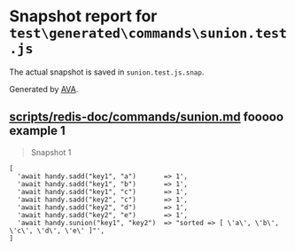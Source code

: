 # Snapshot report for `test\generated\commands\sunion.test.js`

The actual snapshot is saved in `sunion.test.js.snap`.

Generated by [AVA](https://ava.li).

## [scripts/redis-doc/commands/sunion.md](../../../../scripts/redis-doc/commands/sunion.md) fooooo example 1

> Snapshot 1

    [
      'await handy.sadd("key1", "a")       => 1',
      'await handy.sadd("key1", "b")       => 1',
      'await handy.sadd("key1", "c")       => 1',
      'await handy.sadd("key2", "c")       => 1',
      'await handy.sadd("key2", "d")       => 1',
      'await handy.sadd("key2", "e")       => 1',
      'await handy.sunion("key1", "key2")  => "sorted => [ \'a\', \'b\', \'c\', \'d\', \'e\' ]"',
    ]
